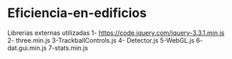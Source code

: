 # Eficiencia-en-edificios

Librerias externas utilizadas
1- https://code.jquery.com/jquery-3.3.1.min.js
2- three.min.js
3-TrackballControls.js
4- Detector.js
5-WebGL.js
6- dat.gui.min.js
7-stats.min.js
